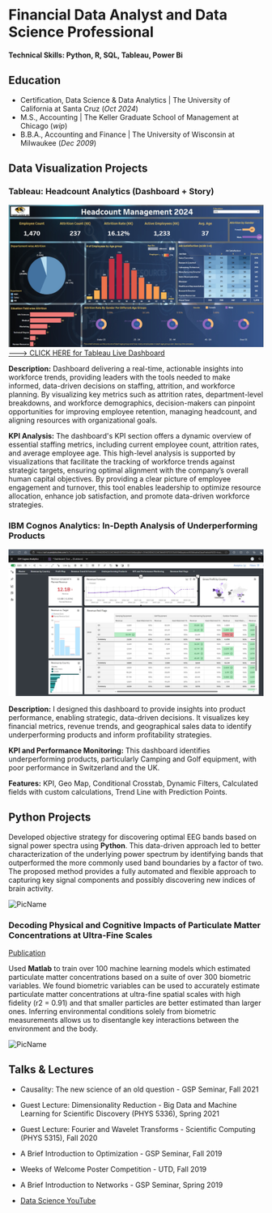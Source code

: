 # Financial Data Analyst and Data Science Professional
#### Technical Skills: Python, R, SQL, Tableau, Power Bi
## Education
- Certification, Data Science & Data Analytics | The University of California at Santa Cruz (_Oct 2024_)								       		
- M.S., Accounting	| The Keller Graduate School of Management at Chicago (_wip_)	 			        		
- B.B.A., Accounting and Finance | The University of Wisconsin at Milwaukee (_Dec 2009_)

## Data Visualization Projects
### Tableau: Headcount Analytics (Dashboard + Story)
![](/HR_TableauPic.jpg)
[---> CLICK HERE for Tableau Live Dashboard](https://public.tableau.com/views/TigerLinesHeadcountManagement2024HR_Dashboard_17273873024050/HRAnalyticsDashboard?:language=en-US&:sid=&:redirect=auth&:display_count=n&:origin=viz_share_link)

**Description:** Dashboard delivering a real-time, actionable insights into workforce trends, providing leaders with the tools needed to make informed, data-driven decisions on staffing, attrition, and workforce planning. By visualizing key metrics such as attrition rates, department-level breakdowns, and workforce demographics, decision-makers can pinpoint opportunities for improving employee retention, managing headcount, and aligning resources with organizational goals.

**KPI Analysis:** The dashboard's KPI section offers a dynamic overview of essential staffing metrics, including current employee count, attrition rates, and average employee age. This high-level analysis is supported by visualizations that facilitate the tracking of workforce trends against strategic targets, ensuring optimal alignment with the company’s overall human capital objectives. By providing a clear picture of employee engagement and turnover, this tool enables leadership to optimize resource allocation, enhance job satisfaction, and promote data-driven workforce strategies.

### IBM Cognos Analytics: In-Depth Analysis of Underperforming Products
 
![](/Cognos.jpg)

**Description:** I designed this dashboard to provide insights into product performance, enabling strategic, data-driven decisions. It visualizes key financial metrics, revenue trends, and geographical sales data to identify underperforming products and inform profitability strategies. 

**KPI and Performance Monitoring:** This dashboard identifies underperforming products, particularly Camping and Golf equipment, with poor performance in Switzerland and the UK.  

**Features:** KPI, Geo Map, Conditional Crosstab, Dynamic Filters, Calculated fields with custom calculations, Trend Line with Prediction Points.  

## Python Projects
Developed objective strategy for discovering optimal EEG bands based on signal power spectra using **Python**. This data-driven approach led to better characterization of the underlying power spectrum by identifying bands that outperformed the more commonly used band boundaries by a factor of two. The proposed method provides a fully automated and flexible approach to capturing key signal components and possibly discovering new indices of brain activity.

![PicName](/breadcrums/to/my/fileassets/img/PicName.jpeg)

### Decoding Physical and Cognitive Impacts of Particulate Matter Concentrations at Ultra-Fine Scales
[Publication](https://www.addmyfile)

Used **Matlab** to train over 100 machine learning models which estimated particulate matter concentrations based on a suite of over 300 biometric variables. We found biometric variables can be used to accurately estimate particulate matter concentrations at ultra-fine spatial scales with high fidelity (r2 = 0.91) and that smaller particles are better estimated than larger ones. Inferring environmental conditions solely from biometric measurements allows us to disentangle key interactions between the environment and the body.

![PicName](/breadcrums/to/my/fileassets/img/PicName.jpeg)

## Talks & Lectures
- Causality: The new science of an old question - GSP Seminar, Fall 2021
- Guest Lecture: Dimensionality Reduction - Big Data and Machine Learning for Scientific Discovery (PHYS 5336), Spring 2021
- Guest Lecture: Fourier and Wavelet Transforms - Scientific Computing (PHYS 5315), Fall 2020
- A Brief Introduction to Optimization - GSP Seminar, Fall 2019
- Weeks of Welcome Poster Competition - UTD, Fall 2019
- A Brief Introduction to Networks - GSP Seminar, Spring 2019

- [Data Science YouTube](https://www.addmyfile)

